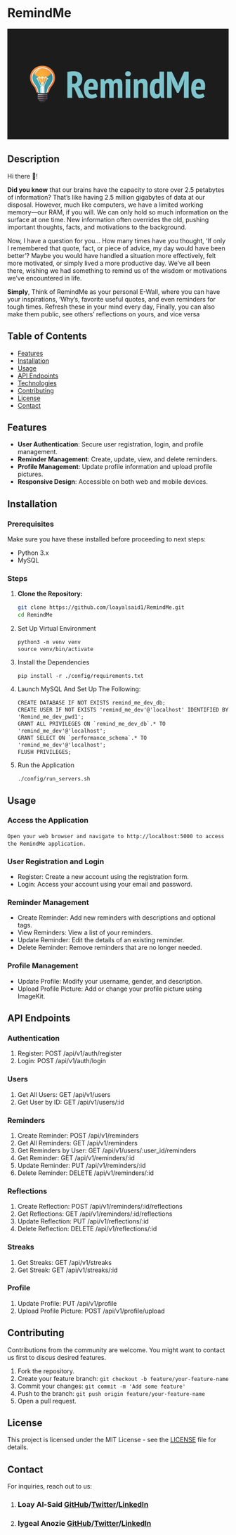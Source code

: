 # RemindMe

![RemindMe Logo](RemindMe_logo.png)

## Description
Hi there 👋! 

**Did you know** that our brains have the capacity to store over 2.5 petabytes of information? That’s like having 2.5 million gigabytes of data at our disposal. However, much like computers, we have a limited working memory—our RAM, if you will. We can only hold so much information on the surface at one time. New information often overrides the old, pushing important thoughts, facts, and motivations to the background.


Now, I have a question for you... How many times have you thought, ‘If only I remembered that quote, fact, or piece of advice, my day would have been better’? Maybe you would have handled a situation more effectively, felt more motivated, or simply lived a more productive day. We’ve all been there, wishing we had something to remind us of the wisdom or motivations we’ve encountered in life.

**Simply**, Think of RemindMe as your personal E-Wall, where you can have your inspirations, ‘Why’s, favorite useful quotes, and even reminders for tough times. Refresh these in your mind every day, Finally, you can also make them public, see others’ reflections on yours, and vice versa


<!-- In the world of many troubles, distractions and stuff, maintaining an upbeat spirit is priceless. RemindMe is inspired by the need to have all our favourite sayings in one place, which serves as a source of inspiration and motivation to remain focused and productive throughout the day. RemindMe aims to literally remind users of all the things - WHY?s, quotes, pictures, events, memories - that mean so much to them and which elate their spirit in one place. These are called 'reminders'.

RemindMe is a user-friendly web application designed to help users manage their 'reminders' efficiently. It provides features such as user authentication, reminder creation, updating, deletion, and profile management with image uploads. -->

## Table of Contents

- [Features](#features)
- [Installation](#installation)
- [Usage](#usage)
- [API Endpoints](#api-endpoints)
- [Technologies](#technologies)
- [Contributing](#contributing)
- [License](#license)
- [Contact](#contact)

## Features

- **User Authentication**: Secure user registration, login, and profile management.
- **Reminder Management**: Create, update, view, and delete reminders.
- **Profile Management**: Update profile information and upload profile pictures.
- **Responsive Design**: Accessible on both web and mobile devices.

## Installation

### Prerequisites

Make sure you have these installed before proceeding to next steps:

- Python 3.x
- MySQL

### Steps

1. **Clone the Repository:**
   ```bash
   git clone https://github.com/loayalsaid1/RemindMe.git
   cd RemindMe
   ```
2. Set Up Virtual Environment
   ```
   python3 -m venv venv
   source venv/bin/activate
   ```
3. Install the Dependencies
   ```
   pip install -r ./config/requirements.txt
   ```
4. Launch MySQL And Set Up The Following:
    ```
    CREATE DATABASE IF NOT EXISTS remind_me_dev_db;
    CREATE USER IF NOT EXISTS 'remind_me_dev'@'localhost' IDENTIFIED BY 'Remind_me_dev_pwd1';
    GRANT ALL PRIVILEGES ON `remind_me_dev_db`.* TO 'remind_me_dev'@'localhost';
    GRANT SELECT ON `performance_schema`.* TO 'remind_me_dev'@'localhost';
    FLUSH PRIVILEGES;
    ```
5. Run the Application
    ```
    ./config/run_servers.sh
    ```



## Usage
### Access the Application

`Open your web browser and navigate to http://localhost:5000 to access the RemindMe application.
`

### User Registration and Login
* Register: Create a new account using the registration form.
* Login: Access your account using your email and password.

### Reminder Management
- Create Reminder: Add new reminders with descriptions and optional tags.
- View Reminders: View a list of your reminders.
- Update Reminder: Edit the details of an existing reminder.
- Delete Reminder: Remove reminders that are no longer needed.

### Profile Management
- Update Profile: Modify your username, gender, and description.
- Upload Profile Picture: Add or change your profile picture using ImageKit.

## API Endpoints
### Authentication
1. Register: POST /api/v1/auth/register
2. Login: POST /api/v1/auth/login

### Users
1. Get All Users: GET /api/v1/users
2. Get User by ID: GET /api/v1/users/:id

### Reminders
1. Create Reminder: POST /api/v1/reminders
2. Get All Reminders: GET /api/v1/reminders
3. Get Reminders by User: GET /api/v1/users/:user_id/reminders
4. Get Reminder: GET /api/v1/reminders/:id
5. Update Reminder: PUT /api/v1/reminders/:id
6. Delete Reminder: DELETE /api/v1/reminders/:id

### Reflections
1. Create Reflection: POST /api/v1/reminders/:id/reflections
2. Get Reflections: GET /api/v1/reminders/:id/reflections
3. Update Reflection: PUT /api/v1/reflections/:id
4. Delete Reflection: DELETE /api/v1/reflections/:id

### Streaks
1. Get Streaks: GET /api/v1/streaks
2. Get Streak: GET /api/v1/streaks/:id

### Profile
1. Update Profile: PUT /api/v1/profile
2. Upload Profile Picture: POST /api/v1/profile/upload

<!-- ## Technologies
1. Backend: Flask, Flask-Login, Flask-JWT, SQLAlchemy
2. Frontend: HTML, CSS, JavaScript
3. Database: MySQL
4. Image Handling: ImageKit
5. Deployment: Docker, Gunicorn, Nginx -->


## Contributing
Contributions from the community are welcome. You might want to contact us first to discus desired features.
1. Fork the repository.
2. Create your feature branch: `git checkout -b feature/your-feature-name`
3. Commit your changes: `git commit -m 'Add some feature'`
4. Push to the branch: `git push origin feature/your-feature-name`
5. Open a pull request.

## License

This project is licensed under the MIT License - see the [LICENSE](LICENSE) file for details.

## Contact

For inquiries, reach out to us:
1. ### Loay Al-Said [GitHub](https://github.com/loayalsaid1)/[Twitter](https://x.com/LoayAlsaid1)/[LinkedIn](https://www.linkedin.com/in/loay-alsaid/)

2. ### Iygeal Anozie [GitHub](https://github.com/iygeal)/[Twitter](https://x.com/iygeal)/[LinkedIn](https://www.linkedin.com/in/iygeal/)
